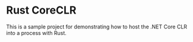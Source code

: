 Rust CoreCLR
============


This is a sample project for demonstrating how to host the .NET Core CLR into a process
with Rust.